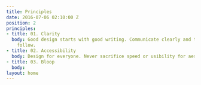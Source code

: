```yaml
---
title: Principles
date: 2016-07-06 02:10:00 Z
position: 2
principles:
- title: 01. Clarity
  body: Good design starts with good writing. Communicate clearly and the rest will
    follow.
- title: 02. Accessibility
  body: Design for everyone. Never sacrifice speed or usibility for aesthetics.
- title: 03. Bloop
  body: 
layout: home
---
```


